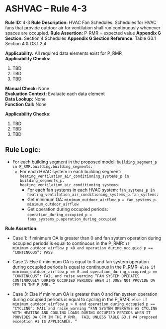 # ASHVAC – Rule 4-3

**Rule ID:** 4-3
**Rule Description:** HVAC Fan Schedules. Schedules for HVAC fans that provide outdoor air for ventilation shall run continuously whenever spaces are occupied.
**Rule Assertion:** P-RMR = expected value
**Appendix G Section:** Section 4 Schedules
**Appendix G Section Reference:** Table G3.1 Section 4 & G3.1.2.4  

**Applicability:** All required data elements exist for P_RMR  
**Applicability Checks:**  
1.	TBD
2.	TBD
3.	TBD

**Manual Check:** None  
**Evaluation Context:** Evaluate each data element  
**Data Lookup:** None  
**Function Call:** None

**Applicability Checks:**  
1.	TBD
2.	TBD
3.	TBD


## Rule Logic:
- For each building segment in the proposed model: ```building_segment_p in P_RMR.building.building_segments:```
	- For each HVAC system in each building segment: ```heating_ventilation_air_conditioning_systems_p in building_segments_p. heating_ventilation_air_conditioning_systems:```
	 	- For each fan systems in each HVAC system: ```fan_systems_p in heating_ventilation_air_conditioning_systems_p.fan_systems:``` 
	 	- Get minimum OA: ```minimum_outdoor_airflow_p = fan_systems_p. minimum_outdoor_airflow```
	 	- Get operation during occupied periods: ```operation_during_occupied_p = fans_systems_p.operation_during_occupied```

**Rule Assertion:**
- Case 1: if minimum OA is greater than 0 and fan system operation during occupied periods is equal to continuous in the P_RMR: ```if minimum_outdoor_airflow_p >0 and operation_during_occupied_p == “CONTINUOUS”: PASS```

- Case 2: Else if minimum OA is equal to 0 and fan system operation during occupied periods is equal to continuous in the P_RMR: ```else if minimum_outdoor_airflow_p == 0 and operation_during_occupied_p == “CONTINUOUS”: FAIL and raise_warning “FAN SYSTEM OPERATES CONTINUOUSLY DURING OCCUPIED PERIODS WHEN IT DOES NOT PROVIDE OA CFM IN THE P_RMR. ”```

- Case 3: Else if minimum OA is greater than 0 and fan system operation during occupied periods is equal to cycling in the P_RMR: ```else if minimum_outdoor_airflow_p > 0 and operation_during_occupied_p == “CYCLING”: FAIL and raise_warning “FAN SYSTEM OPERATES AS CYCLING WITH HEATING AND COOLING LOADS DURING OCCUPIED PERIODS WHEN IT PROVIDES OA CFM IN THE P_RMR.  FAIL UNLESS TABLE G3.1 #4 proposed exception #1 IS APPLICABLE. ”```
